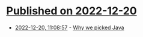 # [Published on 2022-12-20](index.md)

* [2022-12-20, 11:08:57](https://news.ycombinator.com/item?id=34064310) - [Why we picked Java](https://blog.picnic.nl/why-picnic-picked-java-e53fafe0df1b)
